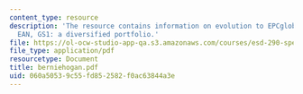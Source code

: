 ```yaml
---
content_type: resource
description: 'The resource contains information on evolution to EPCglobal, UCC and
  EAN, GS1: a diversified portfolio.'
file: https://ol-ocw-studio-app-qa.s3.amazonaws.com/courses/esd-290-special-topics-in-supply-chain-management-spring-2005/060a50539c55fd852582f0ac63844a3e_berniehogan.pdf
file_type: application/pdf
resourcetype: Document
title: berniehogan.pdf
uid: 060a5053-9c55-fd85-2582-f0ac63844a3e
---
```

